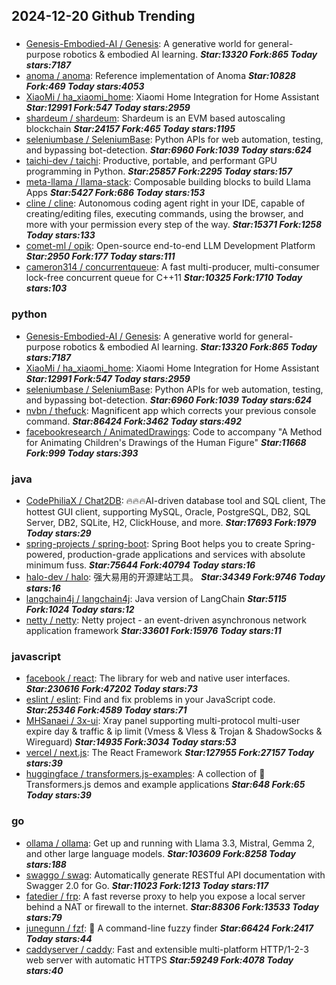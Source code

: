 ## 2024-12-20 Github Trending

### 
* [Genesis-Embodied-AI / Genesis](https://github.com/Genesis-Embodied-AI/Genesis): A generative world for general-purpose robotics & embodied AI learning. ***Star:13320 Fork:865 Today stars:7187***
* [anoma / anoma](https://github.com/anoma/anoma): Reference implementation of Anoma ***Star:10828 Fork:469 Today stars:4053***
* [XiaoMi / ha_xiaomi_home](https://github.com/XiaoMi/ha_xiaomi_home): Xiaomi Home Integration for Home Assistant ***Star:12991 Fork:547 Today stars:2959***
* [shardeum / shardeum](https://github.com/shardeum/shardeum): Shardeum is an EVM based autoscaling blockchain ***Star:24157 Fork:465 Today stars:1195***
* [seleniumbase / SeleniumBase](https://github.com/seleniumbase/SeleniumBase): Python APIs for web automation, testing, and bypassing bot-detection. ***Star:6960 Fork:1039 Today stars:624***
* [taichi-dev / taichi](https://github.com/taichi-dev/taichi): Productive, portable, and performant GPU programming in Python. ***Star:25857 Fork:2295 Today stars:157***
* [meta-llama / llama-stack](https://github.com/meta-llama/llama-stack): Composable building blocks to build Llama Apps ***Star:5427 Fork:686 Today stars:153***
* [cline / cline](https://github.com/cline/cline): Autonomous coding agent right in your IDE, capable of creating/editing files, executing commands, using the browser, and more with your permission every step of the way. ***Star:15371 Fork:1258 Today stars:133***
* [comet-ml / opik](https://github.com/comet-ml/opik): Open-source end-to-end LLM Development Platform ***Star:2950 Fork:177 Today stars:111***
* [cameron314 / concurrentqueue](https://github.com/cameron314/concurrentqueue): A fast multi-producer, multi-consumer lock-free concurrent queue for C++11 ***Star:10325 Fork:1710 Today stars:103***

### python
* [Genesis-Embodied-AI / Genesis](https://github.com/Genesis-Embodied-AI/Genesis): A generative world for general-purpose robotics & embodied AI learning. ***Star:13320 Fork:865 Today stars:7187***
* [XiaoMi / ha_xiaomi_home](https://github.com/XiaoMi/ha_xiaomi_home): Xiaomi Home Integration for Home Assistant ***Star:12991 Fork:547 Today stars:2959***
* [seleniumbase / SeleniumBase](https://github.com/seleniumbase/SeleniumBase): Python APIs for web automation, testing, and bypassing bot-detection. ***Star:6960 Fork:1039 Today stars:624***
* [nvbn / thefuck](https://github.com/nvbn/thefuck): Magnificent app which corrects your previous console command. ***Star:86424 Fork:3462 Today stars:492***
* [facebookresearch / AnimatedDrawings](https://github.com/facebookresearch/AnimatedDrawings): Code to accompany "A Method for Animating Children's Drawings of the Human Figure" ***Star:11668 Fork:999 Today stars:393***

### java
* [CodePhiliaX / Chat2DB](https://github.com/CodePhiliaX/Chat2DB): 🔥🔥🔥AI-driven database tool and SQL client, The hottest GUI client, supporting MySQL, Oracle, PostgreSQL, DB2, SQL Server, DB2, SQLite, H2, ClickHouse, and more. ***Star:17693 Fork:1979 Today stars:29***
* [spring-projects / spring-boot](https://github.com/spring-projects/spring-boot): Spring Boot helps you to create Spring-powered, production-grade applications and services with absolute minimum fuss. ***Star:75644 Fork:40794 Today stars:16***
* [halo-dev / halo](https://github.com/halo-dev/halo): 强大易用的开源建站工具。 ***Star:34349 Fork:9746 Today stars:16***
* [langchain4j / langchain4j](https://github.com/langchain4j/langchain4j): Java version of LangChain ***Star:5115 Fork:1024 Today stars:12***
* [netty / netty](https://github.com/netty/netty): Netty project - an event-driven asynchronous network application framework ***Star:33601 Fork:15976 Today stars:11***

### javascript
* [facebook / react](https://github.com/facebook/react): The library for web and native user interfaces. ***Star:230616 Fork:47202 Today stars:73***
* [eslint / eslint](https://github.com/eslint/eslint): Find and fix problems in your JavaScript code. ***Star:25346 Fork:4589 Today stars:71***
* [MHSanaei / 3x-ui](https://github.com/MHSanaei/3x-ui): Xray panel supporting multi-protocol multi-user expire day & traffic & ip limit (Vmess & Vless & Trojan & ShadowSocks & Wireguard) ***Star:14935 Fork:3034 Today stars:53***
* [vercel / next.js](https://github.com/vercel/next.js): The React Framework ***Star:127955 Fork:27157 Today stars:39***
* [huggingface / transformers.js-examples](https://github.com/huggingface/transformers.js-examples): A collection of 🤗 Transformers.js demos and example applications ***Star:648 Fork:65 Today stars:39***

### go
* [ollama / ollama](https://github.com/ollama/ollama): Get up and running with Llama 3.3, Mistral, Gemma 2, and other large language models. ***Star:103609 Fork:8258 Today stars:188***
* [swaggo / swag](https://github.com/swaggo/swag): Automatically generate RESTful API documentation with Swagger 2.0 for Go. ***Star:11023 Fork:1213 Today stars:117***
* [fatedier / frp](https://github.com/fatedier/frp): A fast reverse proxy to help you expose a local server behind a NAT or firewall to the internet. ***Star:88306 Fork:13533 Today stars:79***
* [junegunn / fzf](https://github.com/junegunn/fzf): 🌸 A command-line fuzzy finder ***Star:66424 Fork:2417 Today stars:44***
* [caddyserver / caddy](https://github.com/caddyserver/caddy): Fast and extensible multi-platform HTTP/1-2-3 web server with automatic HTTPS ***Star:59249 Fork:4078 Today stars:40***
